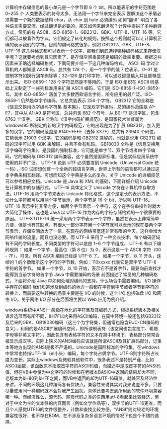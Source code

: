 计算机中存储信息的最小单元是一个字节即 8 个 bit，所以能表示的字符范围是 0~255 个 
人类要表示的符号太多，无法用一个字节来完全表示 
要解决这个矛盾必须需要一个新的数据结构 char，从 char 到 byte 必须编码 
如何“翻译” 
明白了各种语言需要交流，经过翻译是必要的，那又如何来翻译呢？计算中提拱了多种翻译方式，常见的有 ASCII、ISO-8859-1、GB2312、GBK、UTF-8、UTF-16 等。它们都可以被看作为字典，它们规定了转化的规则，按照这个规则就可以让计算机正确的表示我们的字符。目前的编码格式很多，例如 GB2312、GBK、UTF-8、UTF-16 这几种格式都可以表示一个汉字，那我们到底选择哪种编码格式来存储汉字呢？这就要考虑到其它因素了，是存储空间重要还是编码的效率重要。根据这些因素来正确选择编码格式，下面简要介绍一下这几种编码格式。 
ASCII 码 
学过计算机的人都知道 ASCII 码，总共有 128 个，用一个字节的低 7 位表示，0~31 是控制字符如换行回车删除等；32~126 是打印字符，可以通过键盘输入并且能够显示出来。 
ISO-8859-1 
128 个字符显然是不够用的，于是 ISO 组织在 ASCII 码基础上又制定了一些列标准用来扩展 ASCII 编码，它们是 ISO-8859-1~ISO-8859-15，其中 ISO-8859-1 涵盖了大多数西欧语言字符，所有应用的最广泛。ISO-8859-1 仍然是单字节编码，它总共能表示 256 个字符。 
GB2312 
它的全称是《信息交换用汉字编码字符集 基本集》，它是双字节编码，总的编码范围是 A1-F7，其中从 A1-A9 是符号区，总共包含 682 个符号，从 B0-F7 是汉字区，包含 6763 个汉字。 
GBK 
全称叫《汉字内码扩展规范》，是国家技术监督局为 windows95 所制定的新的汉字内码规范，它的出现是为了扩展 GB2312，加入更多的汉字，它的编码范围是 8140~FEFE（去掉 XX7F）总共有 23940 个码位，它能表示 21003 个汉字，它的编码是和 GB2312 兼容的，也就是说用 GB2312 编码的汉字可以用 GBK 来解码，并且不会有乱码。 
GB18030 
全称是《信息交换用汉字编码字符集》，是我国的强制标准，它可能是单字节、双字节或者四字节编码，它的编码与 GB2312 编码兼容，这个虽然是国家标准，但是实际应用系统中使用的并不广泛。 
UTF-16 
说到 UTF 必须要提到 Unicode（Universal Code 统一码），ISO 试图想创建一个全新的超语言字典，世界上所有的语言都可以通过这本字典来相互翻译。可想而知这个字典是多么的复杂，关于 Unicode 的详细规范可以参考相应文档。Unicode 是 Java 和 XML 的基础，下面详细介绍 Unicode 在计算机中的存储形式。 
UTF-16 具体定义了 Unicode 字符在计算机中存取方法。UTF-16 用两个字节来表示 Unicode 转化格式，这个是定长的表示方法，不论什么字符都可以用两个字节表示，两个字节是 16 个 bit，所以叫 UTF-16。UTF-16 表示字符非常方便，每两个字节表示一个字符，这个在字符串操作时就大大简化了操作，这也是 Java 以 UTF-16 作为内存的字符存储格式的一个很重要的原因。 
UTF-8 
UTF-16 统一采用两个字节表示一个字符，虽然在表示上非常简单方便，但是也有其缺点，有很大一部分字符用一个字节就可以表示的现在要两个字节表示，存储空间放大了一倍，在现在的网络带宽还非常有限的今天，这样会增大网络传输的流量，而且也没必要。而 UTF-8 采用了一种变长技术，每个编码区域有不同的字码长度。不同类型的字符可以是由 1~6 个字节组成。 
UTF-8 有以下编码规则： 
如果一个字节，最高位（第 8 位）为 0，表示这是一个 ASCII 字符（00 - 7F）。可见，所有 ASCII 编码已经是 UTF-8 了。 
如果一个字节，以 11 开头，连续的 1 的个数暗示这个字符的字节数，例如：110xxxxx 代表它是双字节 UTF-8 字符的首字节。 
如果一个字节，以 10 开始，表示它不是首字节，需要向前查找才能得到当前字符的首字节 
Java 中需要编码的场景 
前面描述了常见的几种编码格式，下面将介绍 Java 中如何处理对编码的支持，什么场合中需要编码。 
I/O 操作中存在的编码 
我们知道涉及到编码的地方一般都在字符到字节或者字节到字符的转换上，而需要这种转换的场景主要是在 I/O 的时候，这个 I/O 包括磁盘 I/O 和网络 I/O，关于网络 I/O 部分在后面将主要以 Web 应用为例介绍。

windows系统中ANSI一般指在地化的字符集及其编码方式，根据系统版本及相关语言选项而有所不同，&H7F以内采用ASCII编码，在简中环境一般还包括GB2312及后来的GBK、GB18030编码（这三个为字符集，但通常也隐含EUC-CN编码的含义），利用的是ASCII扩展编码空间，即所谓制表符（该空间也包含拉丁、希腊字母等非英文字符），因此包含有表格字符的文本在简中环境下，表格部分常常会被显示成汉字。实际上狭义的ANSI编码应该就是所谓ASCII及其扩展码部分，记事本等地方出现的ANSI是极不严谨的。Unicode是国际标准的字符集，在windows中常常也特指UTF-16（el小头）编码，每个字符占俩字节。UTF-8则字符所占长度为变长。实际上windows及微软其他软件中，很多表述不是特别严谨，比如ASC()函数，该函数原本指取首字符的ASCII码值，而描述中是取首字符的ANSI码值，但在VB中参量为中文字符的时候和在老版本BASIC中返回的结果却大不同，老版本为&H80到&HFF之间，而VB中返回的却为UTF-16码值。就兼容及经济性来讲，不同的环境这几种编码各有优缺点。兼容性来说其实对我来说差不多，只要尽量使用同一种编码就不会对我产生困扰，具体还要考虑到所用到的软件环境兼容哪一种。而经济性么，源代码、网页代码之类的东西用utf-8看起来比较经济，但对于中文为主的文本性的内容而言（例如文学作品等），双字节的UTF-16更省，而且个人感觉UTF16的文件很整齐，计数和查找比较方便。“ANSI”则对较老的环境兼容性很好，也不存在BOM，在不涉及复杂多语言环境的情况下也是个不错的选择。